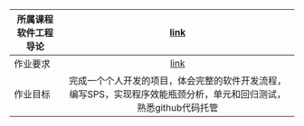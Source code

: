 | 所属课程软件工程导论 |        [link](https://edu.cnblogs.com/campus/gdgy/CSGrade21-12)         |
|------------|:-----------------------------------------------------------------------:|
| 作业要求       | [link](https://edu.cnblogs.com/campus/gdgy/CSGrade21-12/homework/13014) |
| 作业目标       |      完成一个个人开发的项目，体会完整的软件开发流程，编写SPS，实现程序效能瓶颈分析，单元和回归测试，熟悉github代码托管      |


